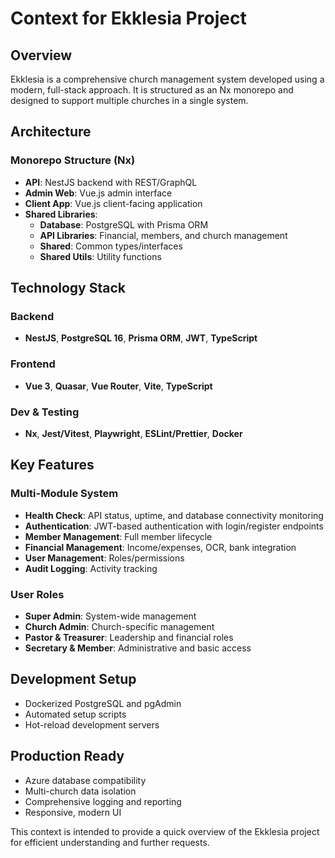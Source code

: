 # Context for Ekklesia Project

## Overview
Ekklesia is a comprehensive church management system developed using a modern, full-stack approach. It is structured as an Nx monorepo and designed to support multiple churches in a single system.

## Architecture

### Monorepo Structure (Nx)
- **API**: NestJS backend with REST/GraphQL
- **Admin Web**: Vue.js admin interface
- **Client App**: Vue.js client-facing application
- **Shared Libraries**:
  - **Database**: PostgreSQL with Prisma ORM
  - **API Libraries**: Financial, members, and church management
  - **Shared**: Common types/interfaces
  - **Shared Utils**: Utility functions

## Technology Stack

### Backend
- **NestJS**, **PostgreSQL 16**, **Prisma ORM**, **JWT**, **TypeScript**

### Frontend
- **Vue 3**, **Quasar**, **Vue Router**, **Vite**, **TypeScript**

### Dev & Testing
- **Nx**, **Jest/Vitest**, **Playwright**, **ESLint/Prettier**, **Docker**

## Key Features

### Multi-Module System
- **Health Check**: API status, uptime, and database connectivity monitoring
- **Authentication**: JWT-based authentication with login/register endpoints
- **Member Management**: Full member lifecycle
- **Financial Management**: Income/expenses, OCR, bank integration
- **User Management**: Roles/permissions
- **Audit Logging**: Activity tracking

### User Roles
- **Super Admin**: System-wide management
- **Church Admin**: Church-specific management
- **Pastor & Treasurer**: Leadership and financial roles
- **Secretary & Member**: Administrative and basic access

## Development Setup
- Dockerized PostgreSQL and pgAdmin
- Automated setup scripts
- Hot-reload development servers

## Production Ready
- Azure database compatibility
- Multi-church data isolation
- Comprehensive logging and reporting
- Responsive, modern UI

This context is intended to provide a quick overview of the Ekklesia project for efficient understanding and further requests.
